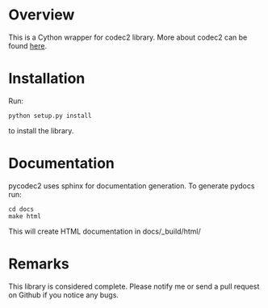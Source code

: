 Overview
========
This is a Cython wrapper for codec2 library. More about codec2 can be found
[here](http://www.rowetel.com/blog/?page_id=452).

Installation
============
Run:

    python setup.py install

to install the library.

Documentation
=============
pycodec2 uses sphinx for documentation generation. To generate pydocs run:
    
    cd docs
    make html

This will create HTML documentation in docs/_build/html/

Remarks
=======

This library is considered complete. Please notify me or send a pull request on
Github if you notice any bugs.
